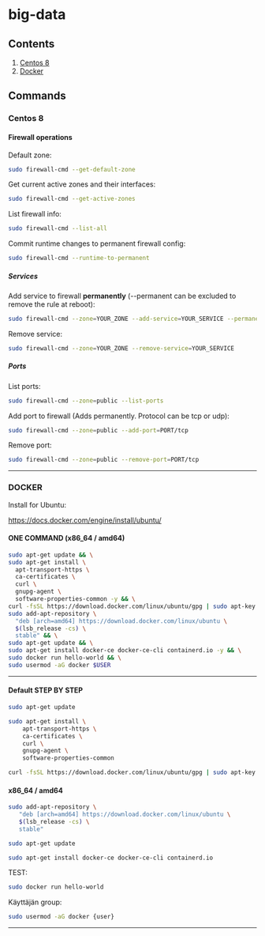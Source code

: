 # big-data

## Contents

1. [Centos 8](#centos-8)
1. [Docker](#docker)

## Commands

<!-- EMPTY BASE -->
<!-- ```bash

``` -->

### Centos 8

#### Firewall operations

Default zone:

```bash
sudo firewall-cmd --get-default-zone
```

Get current active zones and their interfaces:

```bash
sudo firewall-cmd --get-active-zones
```

List firewall info:

```bash
sudo firewall-cmd --list-all
```

Commit runtime changes to permanent firewall config:

```bash
sudo firewall-cmd --runtime-to-permanent
```

##### Services

Add service to firewall **permanently** (--permanent can be excluded to remove the rule at reboot):

```bash
sudo firewall-cmd --zone=YOUR_ZONE --add-service=YOUR_SERVICE --permanent
```

Remove service:

```bash
sudo firewall-cmd --zone=YOUR_ZONE --remove-service=YOUR_SERVICE
```

##### Ports

List ports:

```bash
sudo firewall-cmd --zone=public --list-ports
```

Add port to firewall (Adds permanently. Protocol can be tcp or udp):

```bash
sudo firewall-cmd --zone=public --add-port=PORT/tcp
```

Remove port:

```bash
sudo firewall-cmd --zone=public --remove-port=PORT/tcp
```

---

### DOCKER

Install for Ubuntu:

https://docs.docker.com/engine/install/ubuntu/

#### ONE COMMAND (x86_64 / amd64)

```bash
sudo apt-get update && \
sudo apt-get install \
  apt-transport-https \
  ca-certificates \
  curl \
  gnupg-agent \
  software-properties-common -y && \
curl -fsSL https://download.docker.com/linux/ubuntu/gpg | sudo apt-key add - && \
sudo add-apt-repository \
  "deb [arch=amd64] https://download.docker.com/linux/ubuntu \
  $(lsb_release -cs) \
  stable" && \
sudo apt-get update && \
sudo apt-get install docker-ce docker-ce-cli containerd.io -y && \
sudo docker run hello-world && \
sudo usermod -aG docker $USER
```

---

#### Default STEP BY STEP

```bash
sudo apt-get update
```

```bash
sudo apt-get install \
    apt-transport-https \
    ca-certificates \
    curl \
    gnupg-agent \
    software-properties-common
```

```bash
curl -fsSL https://download.docker.com/linux/ubuntu/gpg | sudo apt-key add -
```

#### x86_64 / amd64

```bash
sudo add-apt-repository \
   "deb [arch=amd64] https://download.docker.com/linux/ubuntu \
   $(lsb_release -cs) \
   stable"
```

```bash
sudo apt-get update
```

```bash
sudo apt-get install docker-ce docker-ce-cli containerd.io
```

TEST:

```bash
sudo docker run hello-world
```

Käyttäjän group:

```bash
sudo usermod -aG docker {user}
```

---

